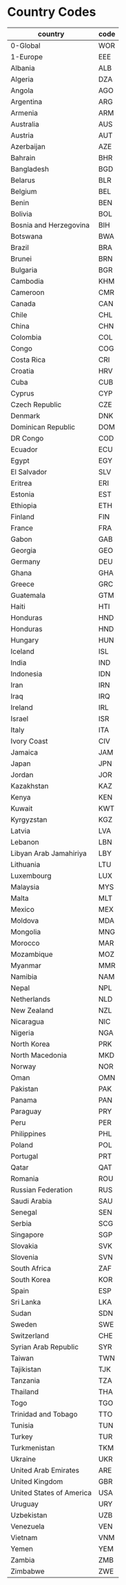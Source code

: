 # Country Codes

| country                  | code  |
|--------------------------|-------|
| 0-Global                 | WOR   |
| 1-Europe                 | EEE   |
| Albania                  | ALB   |
| Algeria                  | DZA   |
| Angola                   | AGO   |
| Argentina                | ARG   |
| Armenia                  | ARM   |
| Australia                | AUS   |
| Austria                  | AUT   |
| Azerbaijan               | AZE   |
| Bahrain                  | BHR   |
| Bangladesh               | BGD   |
| Belarus                  | BLR   |
| Belgium                  | BEL   |
| Benin                    | BEN   |
| Bolivia                  | BOL   |
| Bosnia and Herzegovina   | BIH   |
| Botswana                 | BWA   |
| Brazil                   | BRA   |
| Brunei                   | BRN   |
| Bulgaria                 | BGR   |
| Cambodia                 | KHM   |
| Cameroon                 | CMR   |
| Canada                   | CAN   |
| Chile                    | CHL   |
| China                    | CHN   |
| Colombia                 | COL   |
| Congo                    | COG   |
| Costa Rica               | CRI   |
| Croatia                  | HRV   |
| Cuba                     | CUB   |
| Cyprus                   | CYP   |
| Czech Republic           | CZE   |
| Denmark                  | DNK   |
| Dominican Republic       | DOM   |
| DR Congo                 | COD   |
| Ecuador                  | ECU   |
| Egypt                    | EGY   |
| El Salvador              | SLV   |
| Eritrea                  | ERI   |
| Estonia                  | EST   |
| Ethiopia                 | ETH   |
| Finland                  | FIN   |
| France                   | FRA   |
| Gabon                    | GAB   |
| Georgia                  | GEO   |
| Germany                  | DEU   |
| Ghana                    | GHA   |
| Greece                   | GRC   |
| Guatemala                | GTM   |
| Haiti                    | HTI   |
| Honduras                 | HND   |
| Honduras                 | HND   |
| Hungary                  | HUN   |
| Iceland                  | ISL   |
| India                    | IND   |
| Indonesia                | IDN   |
| Iran                     | IRN   |
| Iraq                     | IRQ   |
| Ireland                  | IRL   |
| Israel                   | ISR   |
| Italy                    | ITA   |
| Ivory Coast              | CIV   |
| Jamaica                  | JAM   |
| Japan                    | JPN   |
| Jordan                   | JOR   |
| Kazakhstan               | KAZ   |
| Kenya                    | KEN   |
| Kuwait                   | KWT   |
| Kyrgyzstan               | KGZ   |
| Latvia                   | LVA   |
| Lebanon                  | LBN   |
| Libyan Arab Jamahiriya   | LBY   |
| Lithuania                | LTU   |
| Luxembourg               | LUX   |
| Malaysia                 | MYS   |
| Malta                    | MLT   |
| Mexico                   | MEX   |
| Moldova                  | MDA   |
| Mongolia                 | MNG   |
| Morocco                  | MAR   |
| Mozambique               | MOZ   |
| Myanmar                  | MMR   |
| Namibia                  | NAM   |
| Nepal                    | NPL   |
| Netherlands              | NLD   |
| New Zealand              | NZL   |
| Nicaragua                | NIC   |
| Nigeria                  | NGA   |
| North Korea              | PRK   |
| North Macedonia          | MKD   |
| Norway                   | NOR   |
| Oman                     | OMN   |
| Pakistan                 | PAK   |
| Panama                   | PAN   |
| Paraguay                 | PRY   |
| Peru                     | PER   |
| Philippines              | PHL   |
| Poland                   | POL   |
| Portugal                 | PRT   |
| Qatar                    | QAT   |
| Romania                  | ROU   |
| Russian Federation       | RUS   |
| Saudi Arabia             | SAU   |
| Senegal                  | SEN   |
| Serbia                   | SCG   |
| Singapore                | SGP   |
| Slovakia                 | SVK   |
| Slovenia                 | SVN   |
| South Africa             | ZAF   |
| South Korea              | KOR   |
| Spain                    | ESP   |
| Sri Lanka                | LKA   |
| Sudan                    | SDN   |
| Sweden                   | SWE   |
| Switzerland              | CHE   |
| Syrian Arab Republic     | SYR   |
| Taiwan                   | TWN   |
| Tajikistan               | TJK   |
| Tanzania                 | TZA   |
| Thailand                 | THA   |
| Togo                     | TGO   |
| Trinidad and Tobago      | TTO   |
| Tunisia                  | TUN   |
| Turkey                   | TUR   |
| Turkmenistan             | TKM   |
| Ukraine                  | UKR   |
| United Arab Emirates     | ARE   |
| United Kingdom           | GBR   |
| United States of America | USA   |
| Uruguay                  | URY   |
| Uzbekistan               | UZB   |
| Venezuela                | VEN   |
| Vietnam                  | VNM   |
| Yemen                    | YEM   |
| Zambia                   | ZMB   |
| Zimbabwe                 | ZWE   |
